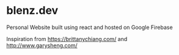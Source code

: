 # blenz.dev
Personal Website built using react and hosted on Google Firebase

Inspiration from https://brittanychiang.com/ and http://www.garysheng.com/
